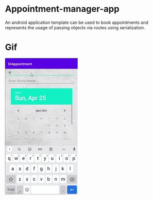# Appointment-manager-app
An android application template can be used to book appointments and represents the usage of passing objects via routes using serialization.

# Gif
![application gif](ss.gif)
